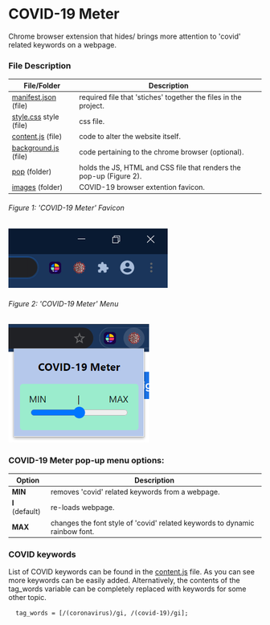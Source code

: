 # COVID-19 Meter
Chrome browser extension that hides/ brings more attention to 'covid' related keywords on a webpage. 

### File Description
File/Folder | Description
------------ | -------------
[manifest.json](COVID-19-Meter/manifest.json) (file) | required file that 'stiches' together the files in the project.
[style.css](COVID-19-Meter/style.css) style (file) | css file.
[content.js](COVID-19-Meter/content.js) (file) | code to alter the website itself.
[background.js](COVID-19-Meter/background.js) (file) | code pertaining to the chrome browser (optional).   
[pop](COVID-19-Meter/pop) (folder) | holds the JS, HTML and CSS file that renders the pop-up (Figure 2).
[images](COVID-19-Meter/images) (folder) | COVID-19 browser extention favicon.


###### Figure 1: 'COVID-19 Meter' Favicon
![](images/extention_icon.PNG)


###### Figure 2: 'COVID-19 Meter' Menu
![](images/popup.PNG)


### COVID-19 Meter pop-up menu options:
Option | Description
------------ | -------------
**MIN** | removes 'covid' related keywords from a webpage.
**I** (default) | re-loads webpage.
**MAX** | changes the font style of 'covid' related keywords to dynamic rainbow font.

### COVID keywords
List of COVID keywords can be found in the [content.js](COVID-19-Meter/content.js) file. As you can see more keywords can be easily added.
Alternatively, the contents of the tag_words variable can be completely replaced with keywords for some 
other topic.
```JS
  tag_words = [/(coronavirus)/gi, /(covid-19)/gi];

```
  
  
